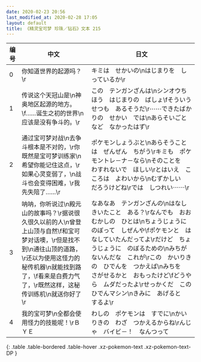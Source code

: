 ```yaml
---
date: 2020-02-23 20:56
last_modified_at: 2020-02-28 17:05
layout: default
title: 《精灵宝可梦 珍珠／钻石》文本 215
---
```

| 编号 | 中文 | 日文 |
| ---- | ---- | ---- |
| 0 | 你知道世界的起源吗？\r | キミは　せかいの\nはじまりを　しっているか\r |
| 1 | 传说这个天冠山是\n神奥地区起源的地方。\f……诞生之初的世界\n应该是没有争斗的。\r | この　テンガンざんは\nシンオウちほう　はじまりの　ばしょ\fそういう　せつも　あるそうだ\r⋯⋯できたばかりの　せかい　では\nあらそいごとなど　なかったはず\r |
| 2 | 通过宝可梦对战\n去争斗根本是不对的，\r你既然是宝可梦训练家\n希望你能记住这点，\r如果心灵变弱了，\n战斗也会变得困难，\r我先失陪了……\r | ポケモンしょうぶと\nあらそうことは　ぜんぜん　ちがう\rキミも　ポケモントレ－ナ－なら\nそのことを　わすれないで　ほしい\rとはいえ　こころは　よわいから\nむずかしい　だろうけどね\rでは　しつれい⋯⋯\r |
| 3 | 呐呐，你听说过\n殿元山的故事吗？\r据说很久很久以前的人\n曾登上山顶与自然\f和宝可梦对话噢，\r但是找不到\n通往山顶的道路，\r还以为使用这怪力的秘传机器\n就能找到路了，\f看来是白费力气了，\r既然这样，这秘传训练机\n就送你好了\r | なあなあ　テンガンざんの\nはなし　きいたこと　ある？\rなんでも　おおむかしの　ひとは\nちょうじょうに　のぼって　しぜんや\fポケモンと　はなしていたんだってよ\rだけど　ちょうじょうに　のぼるための\nみちが　ないんだな　これが\rこの　かいりきの　ひでんを　つかえば\nみちを　さがせるかと　おもったけど\fどうやら　ムダだったよ\rせっかくだ　この　ひでんマシン\nきみに　あげると　するよ\r |
| 4 | 我的宝可梦\n全都会使用怪力的技能呢！\rＢＹＥ | わしの　ポケモンは　すでに\nかいりきの　わざ　つかえるからね\rんじゃ　バイビ－！　なんつって |
{: .table .table-bordered .table-hover .xz-pokemon-text .xz-pokemon-text-DP }